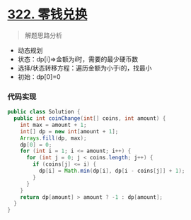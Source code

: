 # [322. 零钱兑换](https://leetcode-cn.com/problems/coin-change/)


> 解题思路分析

- 动态规划
- 状态：dp[i]=>金额为i时，需要的最少硬币数
- 选择/状态转移方程：遍历金额为小于i的，找最小 
- 初始：dp[0]=0



### 代码实现


~~~java
public class Solution {
  public int coinChange(int[] coins, int amount) {
    int max = amount + 1;
    int[] dp = new int[amount + 1];
    Arrays.fill(dp, max);
    dp[0] = 0;
    for (int i = 1; i <= amount; i++) {
      for (int j = 0; j < coins.length; j++) {
        if (coins[j] <= i) {
          dp[i] = Math.min(dp[i], dp[i - coins[j]] + 1);
        }
      }
    }
    return dp[amount] > amount ? -1 : dp[amount];
  }
}

~~~